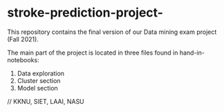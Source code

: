 # stroke-prediction-project-

This repository contains the final version of our Data mining exam project (Fall 2021).

The main part of the project is located in three files found in hand-in-notebooks: 

1) Data exploration
2) Cluster section
3) Model section 

// KKNU, SIET, LAAI, NASU
